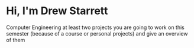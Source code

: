 # Hi, I'm Drew Starrett
Computer Engineering
at least two projects you are going to work on this semester (because of a course or personal projects) and give an overview of them
